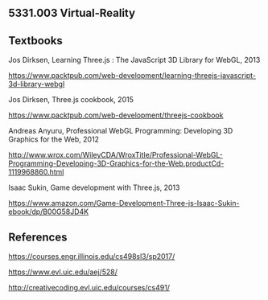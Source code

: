 ## 5331.003 Virtual-Reality


## Textbooks

Jos Dirksen, Learning Three.js : The JavaScript 3D Library for WebGL, 2013

https://www.packtpub.com/web-development/learning-threejs-javascript-3d-library-webgl

Jos Dirksen, Three.js cookbook, 2015

https://www.packtpub.com/web-development/threejs-cookbook

Andreas Anyuru, Professional WebGL Programming: Developing 3D Graphics for the Web, 2012

http://www.wrox.com/WileyCDA/WroxTitle/Professional-WebGL-Programming-Developing-3D-Graphics-for-the-Web.productCd-1119968860.html

Isaac Sukin, Game development with Three.js, 2013

https://www.amazon.com/Game-Development-Three-js-Isaac-Sukin-ebook/dp/B00G58JD4K



## References

https://courses.engr.illinois.edu/cs498sl3/sp2017/

https://www.evl.uic.edu/aej/528/

http://creativecoding.evl.uic.edu/courses/cs491/
